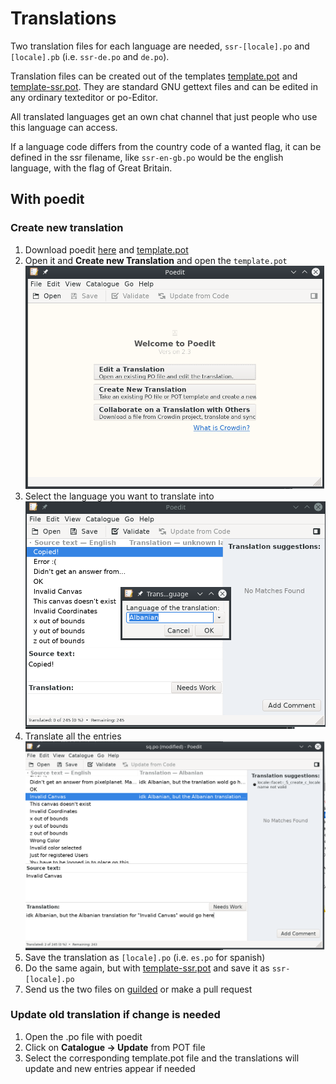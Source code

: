 # Translations

Two translation files for each language are needed, `ssr-[locale].po` and `[locale].pb` (i.e. `ssr-de.po` and `de.po`).

Translation files can be created out of the templates [template.pot](https://git.pixmap.fun/ppfun/pixmap/raw/branch/master/i18n/template.pot) and [template-ssr.pot](https://git.pixmap.fun/ppfun/pixmap/raw/branch/master/i18n/template-ssr.pot). They are standard GNU gettext files and can be edited in any ordinary texteditor or po-Editor.

All translated languages get an own chat channel that just people who use this language can access.

If a language code differs from the country code of a wanted flag, it can be defined in the ssr filename, like `ssr-en-gb.po` would be the english language, with the flag of Great Britain.

## With poedit

### Create new translation

1. Download poedit [here](https://poedit.net/) and [template.pot](https://git.pixmap.fun/ppfun/pixmap/raw/branch/master/i18n/template.pot)
2. Open it and **Create new Translation** and open the `template.pot`
![start](../promotion/poedit/start.png)
3. Select the language you want to translate into
![langsel](../promotion/poedit/langsel.png)
4. Translate all the entries
![translate](../promotion/poedit/translate.png)
5. Save the translation as `[locale].po` (i.e. `es.po` for spanish)
6. Do the same again, but with [template-ssr.pot](https://git.pixmap.fun/ppfun/pixmap/raw/branch/master/i18n/template-ssr.pot) and save it as `ssr-[locale].po`
7. Send us the two files on [guilded](https://pixmap.fun) or make a pull request

### Update old translation if change is needed

1. Open the .po file with poedit
2. Click on **Catalogue -> Update** from POT file
3. Select the corresponding template.pot file and the translations will update and new entries appear if needed
